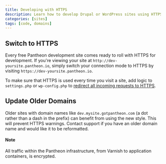 ```yaml
---
title: Developing with HTTPS
description: Learn how to develop Drupal or WordPress sites using HTTPS on Pantheon environments.
categories: [sites]
tags: [code, domains]
---
```

## Switch to HTTPS
Every free Pantheon development site comes ready to roll with HTTPS for development. If you're viewing your site at `http://dev-yoursite.pantheon.io`, simply switch your connection mode to HTTPS by visiting `https://dev-yoursite.pantheon.io`.

To make sure that HTTPS is used every time you visit a site, add logic to `settings.php` or `wp-config.php` to [redirect all incoming requests to HTTPS](/docs/redirect-incoming-requests/).

## Update Older Domains
Older sites with domain names like `dev.mysite.gotpantheon.com` (a dot rather than a dash in the prefix) can benefit from using the new style. This will prevent HTTPS warnings. Contact support if you have an older domain name and would like it to be reformatted.

<div class="alert alert-info" role="alert">
<h4>Note</h4>
All traffic within the Pantheon infrastructure, from Varnish to application containers, is encrypted.</div>
